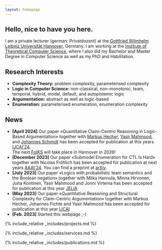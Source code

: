 ```yaml
---
layout: homepage
---
```


## Hello, nice to have you here.

I am a private lecturer (german: Privatdozent) at the [Gottfried Wilmhelm Leibniz Universität Hannover](https://www.uni-hannover.de), Germany. 
I am working at the [Institute of Theoretical Computer Science](https://www.thi.uni-hannover.de), where I also did my Bachelor and Master Degree in Computer Science as well as my PhD and Habilitation.

## Research Interests

- **Complexity Theory:** problem complexity, parameterised complexity
- **Logic in Computer Science:** non-classical, non-monotonic, team, temporal, hybrid, modal, default, and autopistemic logic
- **Argumentation:** abstract as well as logic-based
- **Enumeration:** parameterised enumeration, enumeration complexity

## News
- **[April 2024]** Our paper «Quantitative Claim-Centric Reasoning in Logic-Based Argumentation» together with <a href="https://www.csail.mit.edu/person/markus-hecher">Markus Hecher</a>, <a href="https://dice-research.org/YasirMahmood">Yasir Mahmood</a>, and <a href="https://ju.se/personinfo.html?sign=schjoh">Johannes Schmidt</a> has been accepted for publication at this years <a href="https://ijcai24.org/">IJCAI'24</a>.<br />
The next <a href="https://foiks2026.github.io">FoIKS</a> will take place in Hannover in 2026!
- **[December 2023]** Our paper «Submodel Enumeration for CTL Is Hard» together with Nicolas Fröhlich has been accepted for publication at next years <a href="https://aaai.org/aaai-conference/">AAAI'24</a>. You can find a preprint at <a href="https://arxiv.org/abs/2312.09868">arXiv</a>.
- **[July 2023]** Our paper «Logics with probabilistic team semantics and the Boolean negation» together with Miika Hannula, Minna Hirvonen, Juha Kontinen, Yasir Mahmood and Jonni Virtema has been accepted for publication at this year <a href="http://jelia2023.inf.tu-dresden.de">JELIA</a>
- **[May 2023]** Our paper «Quantitative Reasoning and Structural Complexity for Claim-Centric Argumentation» together with Markus Hecher, Johannes Fichte and Yasir Mahmood has been accepted for publication at this year <a href="http://ijcai-23.org" target="_blank">IJCAI</a>
- **[Feb. 2023]** Started this webpage ;-)

{% include_relative _includes/projects.md %}

{% include_relative _includes/services.md %}

{% include_relative _includes/publications.md %}
